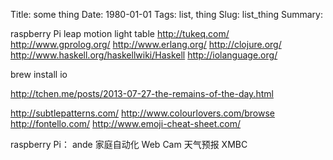 Title: some thing
Date: 1980-01-01
Tags: list, thing
Slug: list_thing
Summary:


raspberry Pi
leap motion
light table
http://tukeq.com/
http://www.gprolog.org/
http://www.erlang.org/
http://clojure.org/
http://www.haskell.org/haskellwiki/Haskell
http://iolanguage.org/



brew install io

http://tchen.me/posts/2013-07-27-the-remains-of-the-day.html


http://subtlepatterns.com/
http://www.colourlovers.com/browse
http://fontello.com/
http://www.emoji-cheat-sheet.com/

raspberry Pi：
ande
家庭自动化
Web Cam
天气预报
XMBC
